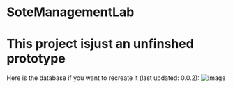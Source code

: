 # SoteManagementLab

# This project isjust an unfinshed prototype

Here is the database if you want to recreate it (last updated: 0.0.2):
![image](https://github.com/ZartoxGD/StoreManagement/assets/122097513/36996dcc-e2dd-485e-9195-13e62b7ce588)
